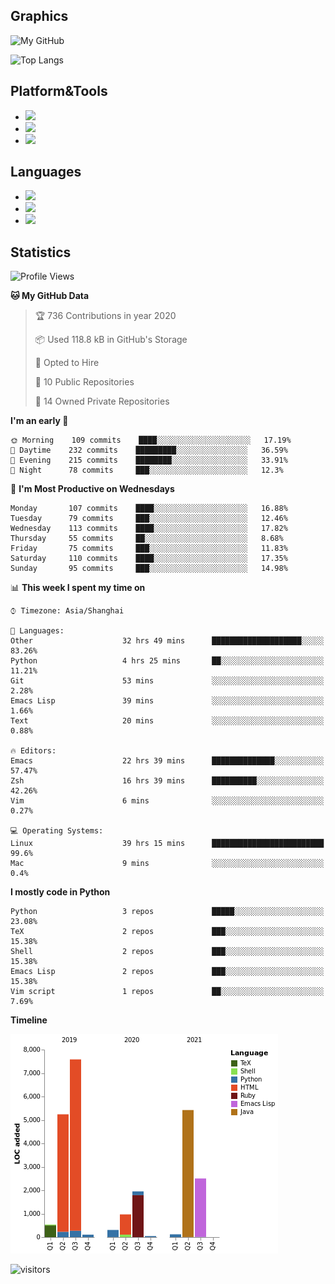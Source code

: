 ## Graphics

![My GitHub](https://github-readme-stats.vercel.app/api?username=SteamedFish&count_private=true&show_icons=true&theme=buefy&include_all_commits=false)

![Top Langs](https://github-readme-stats.vercel.app/api/top-langs/?username=SteamedFish&theme=buefy&hide=ruby&count_private=true&show_icons=true&layout=compact)

## Platform&Tools

* [![](https://img.shields.io/badge/ArchLinux--purple?style=flat-square&logo=ArchLinux)](https://www.archlinux.org/)
* [![](https://img.shields.io/badge/Gentoo-testing-purple?style=flat-square&logo=Gentoo)](https://www.gentoo.org/)
* [![](https://img.shields.io/badge/Doom%20Emacs-28-blue?style=flat-square&logo=Gnu%20emacs&logoColor=white)](https://www.gnu.org/software/emacs/)

## Languages

* [![](https://img.shields.io/badge/-Python-3776AB?style=flat-square&logo=python&logoColor=white)](https://www.python.org/)
* [![](https://img.shields.io/badge/-Bash-00ADD8?style=flat-square&logo=Gnu-bash&logoColor=white)](https://www.gnu.org/software/bash/)
* [![](https://img.shields.io/badge/-Go-00ADD8?style=flat-square&logo=go&logoColor=white)](https://golang.org/)

## Statistics

<!--START_SECTION:waka-->
![Profile Views](http://img.shields.io/badge/Profile%20Views-136-blue)

**🐱 My GitHub Data** 

> 🏆 736 Contributions in year 2020
 > 
> 📦 Used 118.8 kB in GitHub's Storage 
 > 
> 💼 Opted to Hire
 > 
> 📜 10 Public Repositories 
 > 
> 🔑 14 Owned Private Repositories 

**I'm an early 🐤** 

```text
🌞 Morning    109 commits    ████░░░░░░░░░░░░░░░░░░░░░   17.19% 
🌆 Daytime    232 commits    █████████░░░░░░░░░░░░░░░░   36.59% 
🌃 Evening    215 commits    ████████░░░░░░░░░░░░░░░░░   33.91% 
🌙 Night      78 commits     ███░░░░░░░░░░░░░░░░░░░░░░   12.3%

```
📅 **I'm Most Productive on Wednesdays** 

```text
Monday       107 commits    ████░░░░░░░░░░░░░░░░░░░░░   16.88% 
Tuesday      79 commits     ███░░░░░░░░░░░░░░░░░░░░░░   12.46% 
Wednesday    113 commits    ████░░░░░░░░░░░░░░░░░░░░░   17.82% 
Thursday     55 commits     ██░░░░░░░░░░░░░░░░░░░░░░░   8.68% 
Friday       75 commits     ███░░░░░░░░░░░░░░░░░░░░░░   11.83% 
Saturday     110 commits    ████░░░░░░░░░░░░░░░░░░░░░   17.35% 
Sunday       95 commits     ███░░░░░░░░░░░░░░░░░░░░░░   14.98%

```


📊 **This week I spent my time on** 

```text
⌚︎ Timezone: Asia/Shanghai

💬 Languages: 
Other                    32 hrs 49 mins      ████████████████████░░░░░   83.26% 
Python                   4 hrs 25 mins       ██░░░░░░░░░░░░░░░░░░░░░░░   11.21% 
Git                      53 mins             ░░░░░░░░░░░░░░░░░░░░░░░░░   2.28% 
Emacs Lisp               39 mins             ░░░░░░░░░░░░░░░░░░░░░░░░░   1.66% 
Text                     20 mins             ░░░░░░░░░░░░░░░░░░░░░░░░░   0.88%

🔥 Editors: 
Emacs                    22 hrs 39 mins      ██████████████░░░░░░░░░░░   57.47% 
Zsh                      16 hrs 39 mins      ██████████░░░░░░░░░░░░░░░   42.26% 
Vim                      6 mins              ░░░░░░░░░░░░░░░░░░░░░░░░░   0.27%

💻 Operating Systems: 
Linux                    39 hrs 15 mins      █████████████████████████   99.6% 
Mac                      9 mins              ░░░░░░░░░░░░░░░░░░░░░░░░░   0.4%

```

**I mostly code in Python** 

```text
Python                   3 repos             █████░░░░░░░░░░░░░░░░░░░░   23.08% 
TeX                      2 repos             ███░░░░░░░░░░░░░░░░░░░░░░   15.38% 
Shell                    2 repos             ███░░░░░░░░░░░░░░░░░░░░░░   15.38% 
Emacs Lisp               2 repos             ███░░░░░░░░░░░░░░░░░░░░░░   15.38% 
Vim script               1 repos             ██░░░░░░░░░░░░░░░░░░░░░░░   7.69%

```


**Timeline**

![Chart not found](https://github.com/SteamedFish/SteamedFish/blob/master/charts/bar_graph.png) 


<!--END_SECTION:waka-->

![visitors](https://visitor-badge.laobi.icu/badge?page_id=SteamedFish.SteamedFish)

